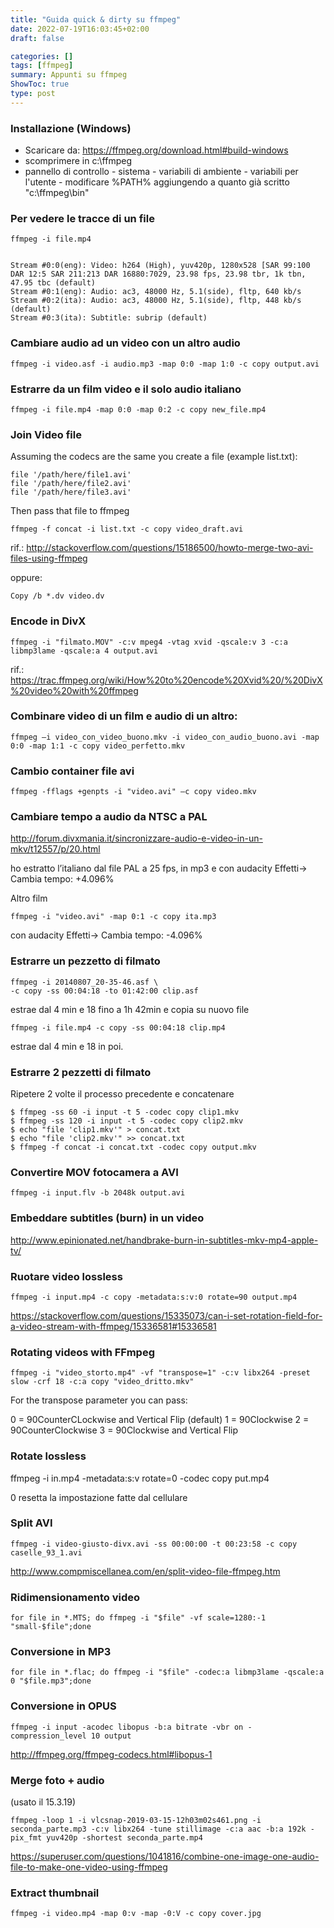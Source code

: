```yaml
---
title: "Guida quick & dirty su ffmpeg"
date: 2022-07-19T16:03:45+02:00
draft: false

categories: []
tags: [ffmpeg]
summary: Appunti su ffmpeg
ShowToc: true
type: post
---
```


### Installazione (Windows)

- Scaricare da: https://ffmpeg.org/download.html#build-windows
- scomprimere in c:\ffmpeg
- pannello di controllo - sistema - variabili di ambiente - variabili per l'utente - modificare %PATH% aggiungendo a quanto già scritto "c:\ffmpeg\bin"

### Per vedere le tracce di un file

```
ffmpeg -i file.mp4 


Stream #0:0(eng): Video: h264 (High), yuv420p, 1280x528 [SAR 99:100 DAR 12:5 SAR 211:213 DAR 16880:7029, 23.98 fps, 23.98 tbr, 1k tbn, 47.95 tbc (default)
Stream #0:1(eng): Audio: ac3, 48000 Hz, 5.1(side), fltp, 640 kb/s
Stream #0:2(ita): Audio: ac3, 48000 Hz, 5.1(side), fltp, 448 kb/s (default)
Stream #0:3(ita): Subtitle: subrip (default)
```
### Cambiare audio ad un video con un altro audio

```
ffmpeg -i video.asf -i audio.mp3 -map 0:0 -map 1:0 -c copy output.avi
```

### Estrarre da un film video e il solo audio italiano

```
ffmpeg -i file.mp4 -map 0:0 -map 0:2 -c copy new_file.mp4
```

### Join Video file

Assuming the codecs are the same you create a file (example list.txt):
```
file '/path/here/file1.avi'
file '/path/here/file2.avi'
file '/path/here/file3.avi'
```
Then pass that file to ffmpeg
```
ffmpeg -f concat -i list.txt -c copy video_draft.avi
```
rif.: http://stackoverflow.com/questions/15186500/howto-merge-two-avi-files-using-ffmpeg

oppure:
```
Copy /b *.dv video.dv
```

### Encode in DivX

```
ffmpeg -i "filmato.MOV" -c:v mpeg4 -vtag xvid -qscale:v 3 -c:a libmp3lame -qscale:a 4 output.avi
```

rif.: https://trac.ffmpeg.org/wiki/How%20to%20encode%20Xvid%20/%20DivX%20video%20with%20ffmpeg

### Combinare video di un film e audio di un altro:

```
ffmpeg –i video_con_video_buono.mkv -i video_con_audio_buono.avi -map 0:0 -map 1:1 -c copy video_perfetto.mkv
```

### Cambio container file avi

```
ffmpeg -fflags +genpts -i "video.avi" –c copy video.mkv
```

### Cambiare tempo a audio da NTSC a PAL

http://forum.divxmania.it/sincronizzare-audio-e-video-in-un-mkv/t12557/p/20.html

ho estratto l’italiano dal file PAL a 25 fps, in mp3 e con audacity Effetti-> Cambia tempo: +4.096%

Altro film
```
ffmpeg -i "video.avi" -map 0:1 -c copy ita.mp3
```
con audacity Effetti-> Cambia tempo: -4.096%

### Estrarre un pezzetto di filmato
```
ffmpeg -i 20140807_20-35-46.asf \
-c copy -ss 00:04:18 -to 01:42:00 clip.asf
```
estrae dal 4 min e 18 fino a 1h 42min e copia su nuovo file
```
ffmpeg -i file.mp4 -c copy -ss 00:04:18 clip.mp4
```
estrae dal 4 min e 18 in poi.

### Estrarre 2 pezzetti di filmato

Ripetere 2 volte il processo precedente e concatenare
```
$ ffmpeg -ss 60 -i input -t 5 -codec copy clip1.mkv
$ ffmpeg -ss 120 -i input -t 5 -codec copy clip2.mkv
$ echo "file 'clip1.mkv'" > concat.txt
$ echo "file 'clip2.mkv'" >> concat.txt
$ ffmpeg -f concat -i concat.txt -codec copy output.mkv
```

### Convertire MOV fotocamera a AVI

```
ffmpeg -i input.flv -b 2048k output.avi
```

### Embeddare subtitles (burn) in un video

http://www.epinionated.net/handbrake-burn-in-subtitles-mkv-mp4-apple-tv/

### Ruotare video lossless

```
ffmpeg -i input.mp4 -c copy -metadata:s:v:0 rotate=90 output.mp4
```

https://stackoverflow.com/questions/15335073/can-i-set-rotation-field-for-a-video-stream-with-ffmpeg/15336581#15336581

### Rotating videos with FFmpeg

```
ffmpeg -i "video_storto.mp4" -vf "transpose=1" -c:v libx264 -preset slow -crf 18 -c:a copy "video_dritto.mkv"
```
For the transpose parameter you can pass:

0 = 90CounterCLockwise and Vertical Flip (default)
1 = 90Clockwise
2 = 90CounterClockwise
3 = 90Clockwise and Vertical Flip

### Rotate lossless
ffmpeg -i in.mp4 -metadata:s:v rotate=0 -codec copy put.mp4

0 resetta la impostazione fatte dal cellulare

### Split AVI
```
ffmpeg -i video-giusto-divx.avi -ss 00:00:00 -t 00:23:58 -c copy caselle_93_1.avi
```
http://www.compmiscellanea.com/en/split-video-file-ffmpeg.htm


### Ridimensionamento video
```
for file in *.MTS; do ffmpeg -i "$file" -vf scale=1280:-1 "small-$file";done
```

### Conversione in MP3
```
for file in *.flac; do ffmpeg -i "$file" -codec:a libmp3lame -qscale:a 0 "$file.mp3";done
```
### Conversione in OPUS
```
ffmpeg -i input -acodec libopus -b:a bitrate -vbr on -compression_level 10 output
```
http://ffmpeg.org/ffmpeg-codecs.html#libopus-1

### Merge foto + audio

(usato il 15.3.19)
```
ffmpeg -loop 1 -i vlcsnap-2019-03-15-12h03m02s461.png -i seconda_parte.mp3 -c:v libx264 -tune stillimage -c:a aac -b:a 192k -pix_fmt yuv420p -shortest seconda_parte.mp4
```
https://superuser.com/questions/1041816/combine-one-image-one-audio-file-to-make-one-video-using-ffmpeg

### Extract thumbnail

```
ffmpeg -i video.mp4 -map 0:v -map -0:V -c copy cover.jpg
```
